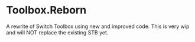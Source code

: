 # Toolbox.Reborn
A rewrite of Switch Toolbox using new and improved code. This is very wip and will NOT replace the existing STB yet.
